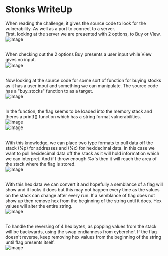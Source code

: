 # Stonks WriteUp

When reading the challenge, it gives the source code to look for the vulnerability. As well as a port to connect to a server.</br>
First, looking at the server we are presented with 2 options, to Buy or View.</br>
![image](https://github.com/ShadowBringer007/CTF_Repository/assets/47370367/9e4b2019-88a5-4f51-a029-ba4eaba0d265)</br></br>

When checking out the 2 options Buy presents a user input while View gives no input.</br>
![image](https://github.com/ShadowBringer007/CTF_Repository/assets/47370367/8f40f561-9112-4eeb-b4ee-e5cf4f4a43ef)</br></br>

Now looking at the source code for some sort of function for buying stocks as it has a user input and something we can manipulate. The source code has a "buy_stocks" function to as a target.</br>
![image](https://github.com/ShadowBringer007/CTF_Repository/assets/47370367/47c30018-5e66-4c8d-a15e-b7044eed549c)</br></br>

In the function, the flag seems to be loaded into the memory stack and theres a printf() function which has a string format vulnerabilities.</br>
![image](https://github.com/ShadowBringer007/CTF_Repository/assets/47370367/4634defc-80fe-49fa-ac70-10068b1f9b18)</br>
![image](https://github.com/ShadowBringer007/CTF_Repository/assets/47370367/13dcf3ba-6e1f-452e-9337-db75de1ee4f0)</br></br>

With this knowledge, we can place two type formats to pull data off the stack (%p) for addresses and (%x) for hexidecimal data. In this case we want to pull hexidecimal data off the stack as it will hold information which we can interpret. And if I throw enough %x's then it will reach the area of the stack where the flag is stored.</br>
![image](https://github.com/ShadowBringer007/CTF_Repository/assets/47370367/d6cf24b1-25c2-421c-8d1f-aed93c359b5e)</br></br>

With this hex data we can convert it and hopefully a semblance of a flag will show and it looks it does but this may not happen every time as the values on the stack can change after every run. If a semblance of flag does not show up then remove hex from the beginning of the string until it does. Hex values will alter the entire string.</br>
![image](https://github.com/ShadowBringer007/CTF_Repository/assets/47370367/d43b5cfe-e00d-40f1-9150-79d4a241cc0b)</br></br>

To handle the reversing of 4 hex bytes, as popping values from the stack will be backwards, using the swap endianness from cyberchef. If the flag doesn't reverse, keep removing hex values from the beginning of the string until flag presents itself.</br> 
![image](https://github.com/ShadowBringer007/CTF_Repository/assets/47370367/52b352bd-01cf-4d6a-b23d-d8a8d65c5679)






